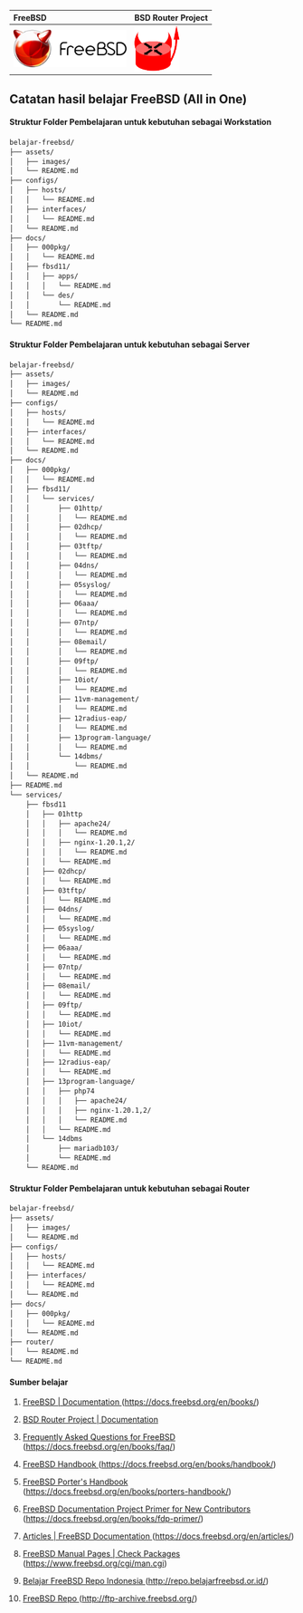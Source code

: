 | FreeBSD     | BSD Router Project |
| :------------- | :------------- |
| <img src="/assets/images/logo.png" alt="FreeBSD Logo" style="width:200px;"/> | <img src="/assets/images/bsdrp.logo.128.png" alt="FreeBSD Logo" style="width:80px;"/> |


## Catatan hasil belajar FreeBSD (All in One)

#### Struktur Folder Pembelajaran untuk kebutuhan sebagai Workstation
```sh
belajar-freebsd/
├── assets/
│   ├── images/
│   └── README.md
├── configs/
│   ├── hosts/
│   │   └── README.md
│   ├── interfaces/
│   │   └── README.md
│   └── README.md
├── docs/
│   ├── 000pkg/
│   │   └── README.md
│   ├── fbsd11/
│   │   ├── apps/
│   │   │   └── README.md
│   │   └── des/
│   │       └── README.md
│   └── README.md
└── README.md
```
#### Struktur Folder Pembelajaran untuk kebutuhan sebagai Server
```sh
belajar-freebsd/
├── assets/
│   ├── images/
│   └── README.md
├── configs/
│   ├── hosts/
│   │   └── README.md
│   ├── interfaces/
│   │   └── README.md
│   └── README.md
├── docs/
│   ├── 000pkg/
│   │   └── README.md
│   ├── fbsd11/
│   │   └── services/
│   │       ├── 01http/
│   │       │   └── README.md
│   │       ├── 02dhcp/
│   │       │   └── README.md
│   │       ├── 03tftp/
│   │       │   └── README.md
│   │       ├── 04dns/
│   │       │   └── README.md
│   │       ├── 05syslog/
│   │       │   └── README.md
│   │       ├── 06aaa/
│   │       │   └── README.md
│   │       ├── 07ntp/
│   │       │   └── README.md
│   │       ├── 08email/
│   │       │   └── README.md
│   │       ├── 09ftp/
│   │       │   └── README.md
│   │       ├── 10iot/
│   │       │   └── README.md
│   │       ├── 11vm-management/
│   │       │   └── README.md
│   │       ├── 12radius-eap/
│   │       │   └── README.md
│   │       ├── 13program-language/
│   │       │   └── README.md
│   │       └── 14dbms/
│   │           └── README.md
│   └── README.md
├── README.md
└── services/
    ├── fbsd11
    │   ├── 01http
    │   │   ├── apache24/
    │   │   │   └── README.md
    │   │   ├── nginx-1.20.1,2/
    │   │   │   └── README.md
    │   │   └── README.md
    │   ├── 02dhcp/
    │   │   └── README.md
    │   ├── 03tftp/
    │   │   └── README.md
    │   ├── 04dns/
    │   │   └── README.md
    │   ├── 05syslog/
    │   │   └── README.md
    │   ├── 06aaa/
    │   │   └── README.md
    │   ├── 07ntp/
    │   │   └── README.md
    │   ├── 08email/
    │   │   └── README.md
    │   ├── 09ftp/
    │   │   └── README.md
    │   ├── 10iot/
    │   │   └── README.md
    │   ├── 11vm-management/
    │   │   └── README.md
    │   ├── 12radius-eap/
    │   │   └── README.md
    │   ├── 13program-language/
    │   │   ├── php74
    │   │   │   ├── apache24/
    │   │   │   ├── nginx-1.20.1,2/
    │   │   │   └── README.md
    │   │   └── README.md
    │   └── 14dbms
    │       ├── mariadb103/
    │       └── README.md
    └── README.md
```
#### Struktur Folder Pembelajaran untuk kebutuhan sebagai Router
```sh
belajar-freebsd/
├── assets/
│   ├── images/
│   └── README.md
├── configs/
│   ├── hosts/
│   │   └── README.md
│   ├── interfaces/
│   │   └── README.md
│   └── README.md
├── docs/
│   ├── 000pkg/
│   │   └── README.md
│   └── README.md
├── router/
│   └── README.md
└── README.md
```
#### Sumber belajar
1. [FreeBSD | Documentation ](https://docs.freebsd.org/en/books/)(https://docs.freebsd.org/en/books/)
2. [BSD Router Project | Documentation](https://bsdrp.net/documentation/end-users_docs)
3. [Frequently Asked Questions for FreeBSD ](https://docs.freebsd.org/en/books/faq/)(https://docs.freebsd.org/en/books/faq/)
4. [FreeBSD Handbook ](https://docs.freebsd.org/en/books/handbook/)(https://docs.freebsd.org/en/books/handbook/)
5. [FreeBSD Porter's Handbook ](https://docs.freebsd.org/en/books/porters-handbook/)(https://docs.freebsd.org/en/books/porters-handbook/)
6. [FreeBSD Documentation Project Primer for New Contributors ](https://docs.freebsd.org/en/books/fdp-primer/)(https://docs.freebsd.org/en/books/fdp-primer/)

7. [Articles | FreeBSD Documentation ](https://docs.freebsd.org/en/articles/)(https://docs.freebsd.org/en/articles/)
8. [FreeBSD Manual Pages | Check Packages ](https://www.freebsd.org/cgi/man.cgi)(https://www.freebsd.org/cgi/man.cgi)
9. [Belajar FreeBSD Repo Indonesia ](http://repo.belajarfreebsd.or.id/)(http://repo.belajarfreebsd.or.id/)
10. [FreeBSD Repo ](http://ftp-archive.freebsd.org/)(http://ftp-archive.freebsd.org/)
